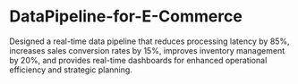 # DataPipeline-for-E-Commerce
Designed a real-time data pipeline that reduces processing latency by 85%, increases sales conversion rates by 15%, improves inventory management by 20%, and provides real-time dashboards for enhanced operational efficiency and strategic planning.
